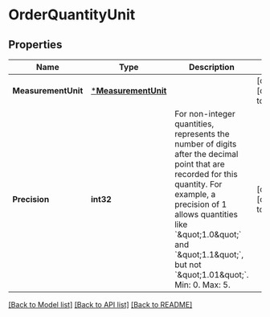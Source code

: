 # OrderQuantityUnit

## Properties
Name | Type | Description | Notes
------------ | ------------- | ------------- | -------------
**MeasurementUnit** | [***MeasurementUnit**](MeasurementUnit.md) |  | [optional] [default to null]
**Precision** | **int32** | For non-integer quantities, represents the number of digits after the decimal point that are recorded for this quantity.  For example, a precision of 1 allows quantities like &#x60;\&quot;1.0\&quot;&#x60; and &#x60;\&quot;1.1\&quot;&#x60;, but not &#x60;\&quot;1.01\&quot;&#x60;.  Min: 0. Max: 5. | [optional] [default to null]

[[Back to Model list]](../README.md#documentation-for-models) [[Back to API list]](../README.md#documentation-for-api-endpoints) [[Back to README]](../README.md)

